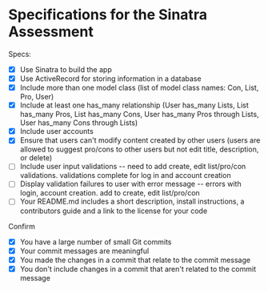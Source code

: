 # Specifications for the Sinatra Assessment

Specs:
- [x] Use Sinatra to build the app
- [x] Use ActiveRecord for storing information in a database
- [x] Include more than one model class (list of model class names: Con, List, Pro, User)
- [x] Include at least one has_many relationship (User has_many Lists, List has_many Pros, List has_many Cons, User has_many Pros through Lists, User has_many Cons through Lists)
- [x] Include user accounts
- [x] Ensure that users can't modify content created by other users (users are allowed to suggest pro/cons to other users but not edit title, description, or delete)
- [ ] Include user input validations -- need to add create, edit list/pro/con validations. validations complete for log in and account creation
- [ ] Display validation failures to user with error message -- errors with login, account creation. add to create, edit list/pro/con
- [ ] Your README.md includes a short description, install instructions, a contributors guide and a link to the license for your code

Confirm
- [x] You have a large number of small Git commits
- [x] Your commit messages are meaningful
- [x] You made the changes in a commit that relate to the commit message
- [x] You don't include changes in a commit that aren't related to the commit message
